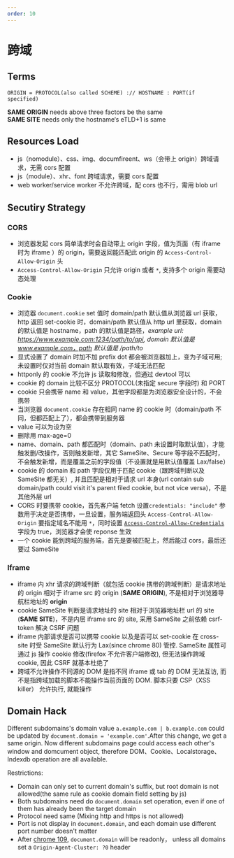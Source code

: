 ```yaml
---
order: 10
---
```


# 跨域

## Terms

`ORIGIN = PROTOCOL(also called SCHEME) :// HOSTNAME : PORT(if specified)`

**SAME ORIGIN** needs above three factors be the same  
**SAME SITE** needs only the hostname‘s eTLD+1 is same

## Resources Load

- js（nomodule）、css、img、documfireent、ws（会带上 origin）跨域请求，无需 cors 配置
- js（module）、xhr、font 跨域请求，需要 cors 配置
- web worker/service worker 不允许跨域，配 cors 也不行，需用 blob url

## Secutiry Strategy

### CORS

- 浏览器发起 cors 简单请求时会自动带上 origin 字段，值为页面（有 iframe 时为 iframe ）的 origin，需要返回能匹配此 origin 的 `Access-Control-Allow-Origin` 头
- `Access-Control-Allow-Origin` 只允许 origin 或者 `*`, 支持多个 origin 需要动态处理

### Cookie

- 浏览器 `document.cookie` set 值时 domain/path 默认值从浏览器 url 获取，http 返回 set-cookie 时，domain/path 默认值从 http url 里获取，domain 的默认值是 hostname，path 的默认值是路径，_example url: https://www.example.com:1234/path/to/api, domain 默认值是 www.example.com，path 默认值是 /path/to_
- 显式设置了 domain 时加不加 prefix dot 都会被浏览器加上，变为子域可用; 未设置时仅对当前 domain 默认取有效，子域无法匹配
- httponly 的 cookie 不允许 js 读取和修改，但通过 devtool 可以
- cookie 的 domain 比较不区分 PROTOCOL(未指定 secure 字段时) 和 PORT
- cookie 只会携带 name 和 value，其他字段都是为浏览器安全设计的，不会携带
- 当浏览器 `document.cookie` 存在相同 name 的 cookie 时（domain/path 不同，但都匹配上了），都会携带到服务器
- value 可以为设为空
- 删除用 max-age=0
- name、domain、path 都匹配时（domain、path 未设置时取默认值），才能触发删/改操作，否则触发新增，其它 SameSite、Secure 等字段不匹配时，不会触发新增，而是覆盖之前的字段值（不设置就是用默认值覆盖 Lax/false）
- cookie 的 domain 和 path 字段仅用于匹配 cookie（跟跨域判断以及 SameSite 都无关）, 并且匹配是相对于请求 url 本身(url contain sub domain/path could visit it's parent filed cookie, but not vice versa)，不是其他外层 url
- CORS 时要携带 cookie，首先客户端 fetch 设置`credentials: "include"` 参数用于决定是否携带，一旦设置，服务端返回头 `Access-Control-Allow-Origin` 要指定域名不能用 `*`，同时设置 [`Access-Control-Allow-Credentials`](https://developer.mozilla.org/zh-CN/docs/Web/HTTP/Headers/Access-Control-Allow-Credentials) 字段为 true，浏览器才会使 reponse 生效
- 一个 cookie 能到跨域的服务端，首先是要被匹配上，然后能过 cors，最后还要过 SameSite

### Iframe

- iframe 内 xhr 请求的跨域判断（就包括 cookie 携带的跨域判断）是请求地址的 origin 相对于 iframe src 的 origin (**SAME ORIGIN**), 不是相对于浏览器导航栏地址的 **origin**
- cookie SameSite 判断是请求地址的 site 相对于浏览器地址栏 url 的 site (**SAME SITE**)，不是内层 iframe src 的 site, 采用 SameSite 之前依赖 csrf-token 解决 CSRF 问题
- iframe 内部请求是否可以携带 cookie 以及是否可以 set-cookie 在 cross-site 时受 SameSite 默认行为 Lax(since chrome 80) 管控. SameSite 属性可通过 js 操作 cookie 修改(firefox 不允许客户端修改), 但无法操作跨域 cookie, 因此 CSRF 就基本杜绝了
- 跨域不允许操作不同源的 DOM 是指不同 iframe 或 tab 的 DOM 无法互访, 而不是指跨域加载的脚本不能操作当前页面的 DOM. 脚本只要 CSP（XSS killer） 允许执行, 就能操作

## Domain Hack

Different subdomains's domain value `a.example.com | b.example.com` could be updated by `document.domain = 'example.com'`.After this change, we get a same origin. Now different subdomains page could access each other's window and domcument object, therefore DOM、Cookie、Localstorage、Indexdb operation are all available.

Restrictions:

- Domain can only set to current domain's suffix, but root domain is not allowed(the same rule as cookie domain field setting by js)
- Both subdomains need do `document.domain` set operation, even if one of them has already been the target domain
- Protocol need same (Mixing http and https is not allowed)
- Port is not display in `document.domain`, and each domain use different port number doesn't matter
- After [chrome 109](https://developer.chrome.com/blog/immutable-document-domain/), `document.domain` will be readonly， unless all domains set a `Origin-Agent-Cluster: ?0` header

